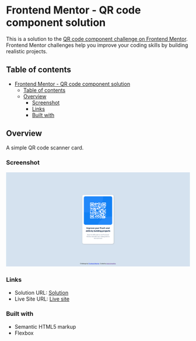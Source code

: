 # Frontend Mentor - QR code component solution

This is a solution to the [QR code component challenge on Frontend Mentor](https://www.frontendmentor.io/challenges/qr-code-component-iux_sIO_H). Frontend Mentor challenges help you improve your coding skills by building realistic projects.

## Table of contents

- [Frontend Mentor - QR code component solution](#frontend-mentor---qr-code-component-solution)
  - [Table of contents](#table-of-contents)
  - [Overview](#overview)
    - [Screenshot](#screenshot)
    - [Links](#links)
    - [Built with](#built-with)

## Overview

A simple QR code scanner card.

### Screenshot

![](/001/images/Screenshot%20from%202022-05-29%2015-46-41.png)

### Links

- Solution URL: [Solution](https://github.com/VoidArchive/Frontend-Mentor-Challanges/tree/main/001/)
- Live Site URL: [Live site](https://frontend-mentor-challanges-flame.vercel.app/)

### Built with

- Semantic HTML5 markup
- Flexbox
